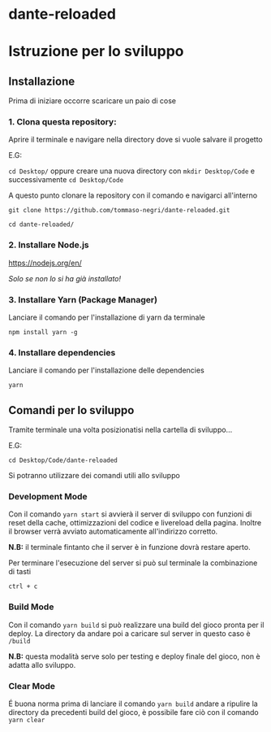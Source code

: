# dante-reloaded

# Istruzione per lo sviluppo

## Installazione
Prima di iniziare occorre scaricare un paio di cose

### 1. Clona questa repository:
Aprire il terminale e navigare nella directory dove si vuole salvare il progetto

E.G:

```cd Desktop/``` oppure creare una nuova directory con ```mkdir Desktop/Code``` e successivamente ```cd Desktop/Code```

A questo punto clonare la repository con il comando e navigarci all'interno

```
git clone https://github.com/tommaso-negri/dante-reloaded.git

cd dante-reloaded/
```

### 2. Installare Node.js

https://nodejs.org/en/

*Solo se non lo si ha già installato!*

### 3. Installare Yarn (Package Manager)

Lanciare il comando per l'installazione di yarn da terminale

```npm install yarn -g```

### 4. Installare dependencies

Lanciare il comando per l'installazione delle dependencies

```yarn```


## Comandi per lo sviluppo
Tramite terminale una volta posizionatisi nella cartella di sviluppo...

E.G:

```cd Desktop/Code/dante-reloaded```

Si potranno utilizzare dei comandi utili allo sviluppo

### Development Mode
Con il comando ```yarn start``` si avvierà il server di sviluppo con funzioni di reset della cache, ottimizzazioni del codice e livereload della pagina. Inoltre il browser verrà avviato automaticamente all'indirizzo corretto.

**N.B:** il terminale fintanto che il server è in funzione dovrà restare aperto.

Per terminare l'esecuzione del server si può sul terminale la combinazione di tasti

```ctrl + c```

### Build Mode
Con il comando ```yarn build``` si può realizzare una build del gioco pronta per il deploy. La directory da andare poi a caricare sul server in questo caso è ```/build```

**N.B:** questa modalità serve solo per testing e deploy finale del gioco, non è adatta allo sviluppo.

### Clear Mode
É buona norma prima di lanciare il comando ```yarn build``` andare a ripulire la directory da precedenti build del gioco, è possibile fare ciò con il comando ```yarn clear```
